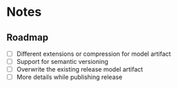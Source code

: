 # Notes

## Roadmap
- [ ] Different extensions or compression for model artifact
- [ ] Support for semantic versioning
- [ ] Overwrite the existing release model artifact
- [ ] More details while publishing release
